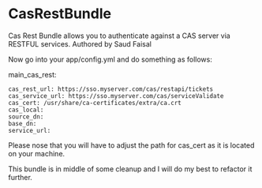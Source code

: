 CasRestBundle
=============

Cas Rest Bundle allows you to authenticate against a CAS server via RESTFUL services. Authored by Saud Faisal


Now go into your app/config.yml and do something as follows:

main_cas_rest:

    cas_rest_url: https://sso.myserver.com/cas/restapi/tickets
    cas_service_url: https://sso.myserver.com/cas/serviceValidate
    cas_cert: /usr/share/ca-certificates/extra/ca.crt
    cas_local:
    source_dn: 
    base_dn:
    service_url:


Please nose that you will have to adjust the path for cas_cert as it is located on your machine. 



This bundle is in middle of some cleanup and I will do my best to refactor it further. 
